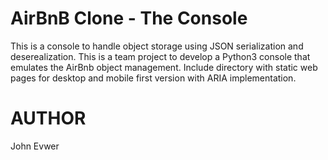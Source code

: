 # AirBnB Clone - The Console 
This is a console to handle object storage using JSON serialization and deserealization. This is a team project to develop a Python3 console that emulates the AirBnb object management. Include directory with static web pages for desktop and mobile first version with ARIA implementation.

# AUTHOR
John Evwer
